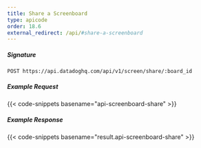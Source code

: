 ```yaml
---
title: Share a Screenboard
type: apicode
order: 18.6
external_redirect: /api/#share-a-screenboard
---
```


##### Signature
`POST https://api.datadoghq.com/api/v1/screen/share/:board_id`
##### Example Request
{{< code-snippets basename="api-screenboard-share" >}}
##### Example Response
{{< code-snippets basename="result.api-screenboard-share" >}}